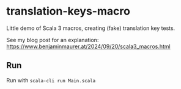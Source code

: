 # translation-keys-macro
Little demo of Scala 3 macros, creating (fake) translation key tests.

See my blog post for an explanation: https://www.benjaminmaurer.at/2024/09/20/scala3_macros.html 

## Run

Run with `scala-cli run Main.scala`

